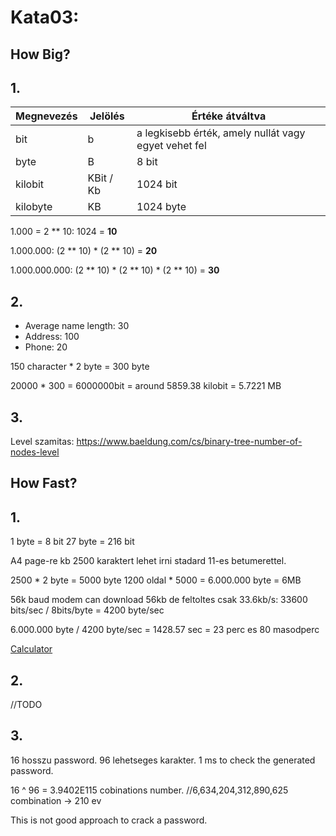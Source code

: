 # Kata03: 
## How Big?

## **1.**

| Megnevezés | Jelölés   | Értéke átváltva                                      |
|------------|-----------|------------------------------------------------------|
| bit        | b         | a legkisebb érték, amely nullát vagy egyet vehet fel |
| byte       | B         | 8 bit                                                |
| kilobit    | KBit / Kb | 1024 bit                                             |
| kilobyte   | KB        | 1024 byte                                            |


1.000 = 2 ** 10: 1024 = **10**

1.000.000: (2 ** 10) * (2  ** 10) = **20**

1.000.000.000: (2 ** 10) * (2  ** 10) * (2 ** 10) = **30**

## **2.**

- Average name length: 30
- Address: 100
- Phone: 20

150 character * 2 byte = 300 byte

20000 * 300 = 6000000bit = around 5859.38 kilobit = 5.7221 MB

## **3.**

Level szamitas:
https://www.baeldung.com/cs/binary-tree-number-of-nodes-level

## How Fast?

## **1.**

1 byte = 8 bit
27 byte = 216 bit

A4 page-re kb 2500 karaktert lehet irni stadard 11-es betumerettel.

2500 * 2 byte = 5000 byte
1200 oldal * 5000 = 6.000.000 byte = 6MB

56k baud modem can download 56kb de feltoltes csak 33.6kb/s:
33600 bits/sec / 8bits/byte = 4200 byte/sec

6.000.000 byte / 4200 byte/sec = 1428.57 sec = 23 perc es 80 masodperc

[Calculator](https://www.meridianoutpost.com/resources/etools/calculators/calculator-file-download-time.php)

## **2.**

//TODO

## **3.**

16 hosszu password. 96 lehetseges karakter. 1 ms to check the generated password.

16 ^ 96 = 3.9402E115 cobinations number. //6,634,204,312,890,625 combination -> 210 ev

This is not good approach to crack a password.

